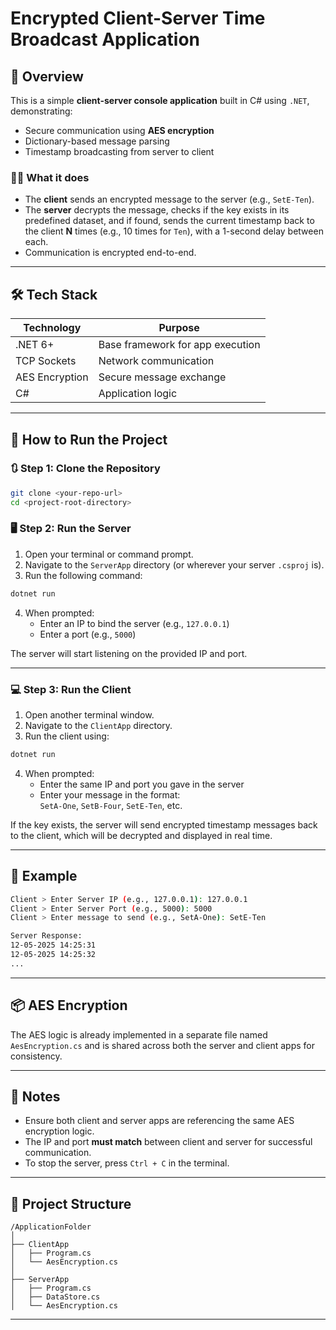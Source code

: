 # Encrypted Client-Server Time Broadcast Application

## 📖 Overview

This is a simple **client-server console application** built in C# using `.NET`, demonstrating:
- Secure communication using **AES encryption**
- Dictionary-based message parsing
- Timestamp broadcasting from server to client

### 👨‍💻 What it does

- The **client** sends an encrypted message to the server (e.g., `SetE-Ten`).
- The **server** decrypts the message, checks if the key exists in its predefined dataset, and if found, sends the current timestamp back to the client **N** times (e.g., 10 times for `Ten`), with a 1-second delay between each.
- Communication is encrypted end-to-end.

---

## 🛠️ Tech Stack

| Technology     | Purpose                           |
|----------------|-----------------------------------|
| .NET 6+        | Base framework for app execution  |
| TCP Sockets    | Network communication             |
| AES Encryption | Secure message exchange           |
| C#             | Application logic                 |

---

## 🚀 How to Run the Project

### 🔃 Step 1: Clone the Repository

```bash
git clone <your-repo-url>
cd <project-root-directory>
```

### 🖥️ Step 2: Run the Server

1. Open your terminal or command prompt.
2. Navigate to the `ServerApp` directory (or wherever your server `.csproj` is).
3. Run the following command:

```bash
dotnet run
```

4. When prompted:
   - Enter an IP to bind the server (e.g., `127.0.0.1`)
   - Enter a port (e.g., `5000`)

The server will start listening on the provided IP and port.

---

### 💻 Step 3: Run the Client

1. Open another terminal window.
2. Navigate to the `ClientApp` directory.
3. Run the client using:

```bash
dotnet run
```

4. When prompted:
   - Enter the same IP and port you gave in the server
   - Enter your message in the format:  
     `SetA-One`, `SetB-Four`, `SetE-Ten`, etc.

If the key exists, the server will send encrypted timestamp messages back to the client, which will be decrypted and displayed in real time.

---

## 🧾 Example

```bash
Client > Enter Server IP (e.g., 127.0.0.1): 127.0.0.1
Client > Enter Server Port (e.g., 5000): 5000
Client > Enter message to send (e.g., SetA-One): SetE-Ten
```

```bash
Server Response:
12-05-2025 14:25:31
12-05-2025 14:25:32
...
```

---

## 📦 AES Encryption

The AES logic is already implemented in a separate file named `AesEncryption.cs` and is shared across both the server and client apps for consistency.

---

## 📝 Notes

- Ensure both client and server apps are referencing the same AES encryption logic.
- The IP and port **must match** between client and server for successful communication.
- To stop the server, press `Ctrl + C` in the terminal.

---

## 📁 Project Structure

```
/ApplicationFolder
│
├── ClientApp
│   ├── Program.cs
│   └── AesEncryption.cs
│
├── ServerApp
│   ├── Program.cs
│   ├── DataStore.cs
│   └── AesEncryption.cs
```

---